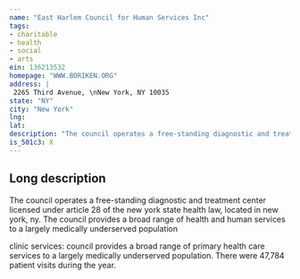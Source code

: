 ```yaml
---
name: "East Harlem Council for Human Services Inc"
tags:
- charitable
- health
- social
- arts
ein: 136213532
homepage: "WWW.BORIKEN.ORG"
address: |
 2265 Third Avenue, \nNew York, NY 10035
state: "NY"
city: "New York"
lng: 
lat: 
description: "The council operates a free-standing diagnostic and treatment center licensed under article 28 of the new york state health law, located in new york, ny. The council provides a broad range of health and human services to a largely medically underserved population"
is_501c3: X
---
```


## Long description

The council operates a free-standing diagnostic and treatment center licensed under article 28 of the new york state health law, located in new york, ny. The council provides a broad range of health and human services to a largely medically underserved population
  
  clinic services: council provides a broad range of primary health care services to a largely medically underserved population. There were 47,784 patient visits during the year. 
